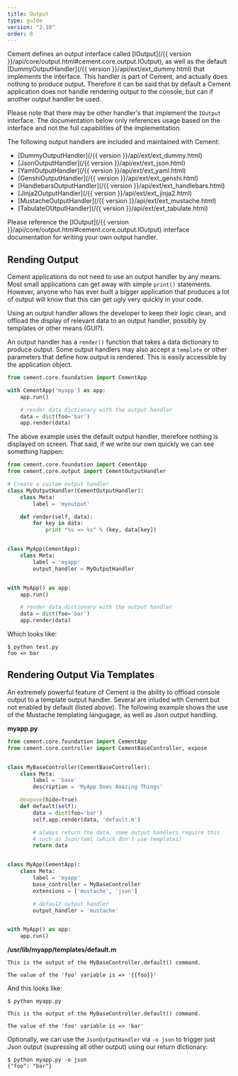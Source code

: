 ```yaml
---
title: Output
type: guide
version: "2.10"
order: 8
---
```


Cement defines an output interface called [IOutput](/{{ version }}/api/core/output.html#cement.core.output.IOutput), as well as the default [DummyOutputHandler](/{{ version }}/api/ext/ext_dummy.html) that implements the interface.  This handler is part of Cement, and actually does nothing to produce output.  Therefore it can be said that by default a Cement application does not handle rendering output to the console, but can if another output handler be used.

Please note that there may be other handler's that implement the `IOutput` interface.  The documentation below only references usage based on the interface and not the full capabilities of the implementation.

The following output handlers are included and maintained with Cement:

- [DummyOutputHandler](/{{ version }}/api/ext/ext_dummy.html)
- [JsonOutputHandler](/{{ version }}/api/ext/ext_json.html)
- [YamlOutputHandler](/{{ version }}/api/ext/ext_yaml.html)
- [GenshiOutputHandler](/{{ version }}/api/ext/ext_genshi.html)
- [HandlebarsOutputHandler](/{{ version }}/api/ext/ext_handlebars.html)
- [Jinja2OutputHandler](/{{ version }}/api/ext/ext_jinja2.html)
- [MustacheOutputHandler](/{{ version }}/api/ext/ext_mustache.html)
- [TabulateOUtputHandler](/{{ version }}/api/ext/ext_tabulate.html)


Please reference the [IOutput](/{{ version }}/api/core/output.html#cement.core.output.IOutput) interface documentation for writing your own output handler.


## Rending Output

Cement applications do not need to use an output handler by any means.  Most small applications can get away with simple `print()` statements.  However, anyone who has ever built a bigger application that produces a lot of output will know that this can get ugly very quickly in your code.

Using an output handler allows the developer to keep their logic clean, and offload the display of relevant data to an output handler, possibly by templates or other means (GUI?).

An output handler has a `render()` function that takes a data dictionary to produce output.  Some output handlers may also accept a `template` or other parameters that define how output is rendered.  This is easily accessible by the application object.

```python
from cement.core.foundation import CementApp

with CementApp('myapp') as app:
    app.run()

    # render data dictionary with the output handler
    data = dict(foo='bar')
    app.render(data)
```

The above example uses the default output handler, therefore nothing is displayed on screen.  That said, if we write our own quickly we can see something happen:

```python
from cement.core.foundation import CementApp
from cement.core.output import CementOutputHandler

# Create a custom output handler
class MyOutputHandler(CementOutputHandler):
    class Meta:
        label = 'myoutput'

    def render(self, data):
        for key in data:
            print "%s => %s" % (key, data[key])


class MyApp(CementApp):
    class Meta:
        label = 'myapp'
        output_handler = MyOutputHandler


with MyApp() as app:
    app.run()

    # render data dictionary with the output handler
    data = dict(foo='bar')
    app.render(data)
```

Which looks like:

```
$ python test.py
foo => bar
```


## Rendering Output Via Templates

An extremely powerful feature of Cement is the ability to offload console output to a template output handler.  Several are inluded with Cement but not enabled by default (listed above).  The following example shows the use of the Mustache templating langugage, as well as Json output handling.

**myapp.py**

```python
from cement.core.foundation import CementApp
from cement.core.controller import CementBaseController, expose


class MyBaseController(CementBaseController):
    class Meta:
        label = 'base'
        description = 'MyApp Does Amazing Things'

    @expose(hide=True)
    def default(self):
        data = dict(foo='bar')
        self.app.render(data, 'default.m')

        # always return the data, some output handlers require this
        # such as Json/Yaml (which don't use templates)
        return data


class MyApp(CementApp):
    class Meta:
        label = 'myapp'
        base_controller = MyBaseController
        extensions = ['mustache', 'json']

        # default output handler
        output_handler = 'mustache'


with MyApp() as app:
    app.run()
```


**/usr/lib/myapp/templates/default.m**

```
This is the output of the MyBaseController.default() command.

The value of the 'foo' variable is => '{{foo}}'
```


And this looks like:

```
$ python myapp.py

This is the output of the MyBaseController.default() command.

The value of the 'foo' variable is => 'bar'
```


Optionally, we can use the `JsonOutputHandler` via `-o json` to trigger just Json output (supressing all other output) using our return dictionary:

```
$ python myapp.py -o json
{"foo": "bar"}
```
